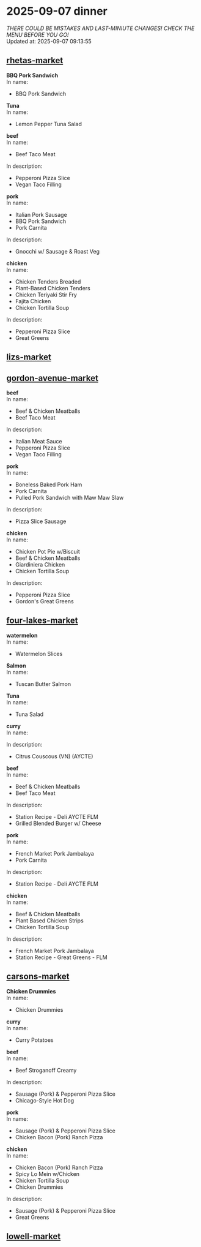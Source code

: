 # 2025-09-07 dinner  
*THERE COULD BE MISTAKES AND LAST-MINIUTE CHANGES! CHECK THE MENU BEFORE YOU GO!*  
Updated at: 2025-09-07 09:13:55  
## [rhetas-market](https://wisc-housingdining.nutrislice.com/menu/rhetas-market/dinner/2025-09-07)  
**BBQ Pork Sandwich**  
In name:   
 - BBQ Pork Sandwich  
  
**Tuna**  
In name:   
 - Lemon Pepper Tuna Salad  
  
**beef**  
In name:   
 - Beef Taco Meat  
  
In description:   
 - Pepperoni Pizza Slice  
 - Vegan Taco Filling  
  
**pork**  
In name:   
 - Italian Pork Sausage  
 - BBQ Pork Sandwich  
 - Pork Carnita  
  
In description:   
 - Gnocchi w/ Sausage & Roast Veg  
  
**chicken**  
In name:   
 - Chicken Tenders Breaded  
 - Plant-Based Chicken Tenders  
 - Chicken Teriyaki Stir Fry  
 - Fajita Chicken  
 - Chicken Tortilla Soup  
  
In description:   
 - Pepperoni Pizza Slice  
 - Great Greens  
  
## [lizs-market](https://wisc-housingdining.nutrislice.com/menu/lizs-market/dinner/2025-09-07)  
## [gordon-avenue-market](https://wisc-housingdining.nutrislice.com/menu/gordon-avenue-market/dinner/2025-09-07)  
**beef**  
In name:   
 - Beef & Chicken Meatballs  
 - Beef Taco Meat  
  
In description:   
 - Italian Meat Sauce  
 - Pepperoni Pizza Slice  
 - Vegan Taco Filling  
  
**pork**  
In name:   
 - Boneless Baked Pork Ham  
 - Pork Carnita  
 - Pulled Pork Sandwich with Maw Maw Slaw  
  
In description:   
 - Pizza Slice Sausage  
  
**chicken**  
In name:   
 - Chicken Pot Pie w/Biscuit  
 - Beef & Chicken Meatballs  
 - Giardiniera Chicken  
 - Chicken Tortilla Soup  
  
In description:   
 - Pepperoni Pizza Slice  
 - Gordon's Great Greens  
  
## [four-lakes-market](https://wisc-housingdining.nutrislice.com/menu/four-lakes-market/dinner/2025-09-07)  
**watermelon**  
In name:   
 - Watermelon Slices  
  
**Salmon**  
In name:   
 - Tuscan Butter Salmon  
  
**Tuna**  
In name:   
 - Tuna Salad  
  
**curry**  
In name:   
  
In description:   
 - Citrus Couscous (VN) (AYCTE)  
  
**beef**  
In name:   
 - Beef & Chicken Meatballs  
 - Beef Taco Meat  
  
In description:   
 - Station Recipe - Deli  AYCTE FLM  
 - Grilled Blended Burger w/ Cheese  
  
**pork**  
In name:   
 - French Market Pork Jambalaya  
 - Pork Carnita  
  
In description:   
 - Station Recipe - Deli  AYCTE FLM  
  
**chicken**  
In name:   
 - Beef & Chicken Meatballs  
 - Plant Based Chicken Strips  
 - Chicken Tortilla Soup  
  
In description:   
 - French Market Pork Jambalaya  
 - Station Recipe - Great Greens - FLM  
  
## [carsons-market](https://wisc-housingdining.nutrislice.com/menu/carsons-market/dinner/2025-09-07)  
**Chicken Drummies**  
In name:   
 - Chicken Drummies  
  
**curry**  
In name:   
 - Curry Potatoes  
  
**beef**  
In name:   
 - Beef Stroganoff Creamy  
  
In description:   
 - Sausage (Pork) & Pepperoni Pizza Slice  
 - Chicago-Style Hot Dog  
  
**pork**  
In name:   
 - Sausage (Pork) & Pepperoni Pizza Slice  
 - Chicken Bacon (Pork) Ranch Pizza  
  
**chicken**  
In name:   
 - Chicken Bacon (Pork) Ranch Pizza  
 - Spicy Lo Mein w/Chicken  
 - Chicken Tortilla Soup  
 - Chicken Drummies  
  
In description:   
 - Sausage (Pork) & Pepperoni Pizza Slice  
 - Great Greens  
  
## [lowell-market](https://wisc-housingdining.nutrislice.com/menu/lowell-market/dinner/2025-09-07)  
  
